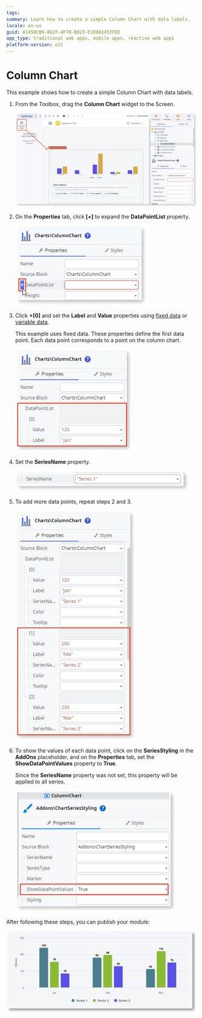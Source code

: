 ```yaml
---
tags:
summary: Learn how to create a simple Column Chart with data labels.
locale: en-us
guid: A1458CB9-862F-4F78-B823-E1D0A3453FDE
app_type: traditional web apps, mobile apps, reactive web apps
platform-version: o11
---
```


# Column Chart

This example shows how to create a simple Column Chart with data labels.

1. From the Toolbox, drag the **Column Chart** widget to the Screen.

    ![Drag the Column Chart widget to the screen ](images/chartcolumn-drag-ss.png)

1. On the **Properties** tab, click **[+]** to expand the **DataPointList** property.

    ![Expand the Data Point List property](images/chartcolumn-expand-ss.png)

1. Click **+[0]** and set the **Label** and **Value** properties using [fixed data](chart-data-v2.md#populate-your-chart-with-fixed-data) or [variable data](chart-data-v2.md#populate-your-chart-with-variable-data). 

    This example uses fixed data. These properties define the first data point. Each data point corresponds to a point on the column chart. 

    ![Set datapoint](images/chartcolumn-datapointlist-ss.png)

1. Set the **SeriesName** property.

    ![Set the series name](images/chart-seriesname-ss.png)

1. To add more data points, repeat steps 2 and 3.

    ![Add more data points](images/chartcolumn-extradatapoints-ss.png)

1. To show the values of each data point, click on the **SeriesStyling** in the **AddOns** placeholder, and on the **Properties** tab, set the **ShowDataPointValues** property to **True**.

    Since the **SeriesName** property was not set, this property will be applied to all series.

    ![Show data point values](images/chartcolumn-showdatapoint-ss.png)

After following these steps, you can publish your module:

![Example Area Chart](images/chartcolumn-result.png)

